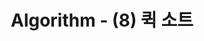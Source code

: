 ---
title: "Algorithm - (8) 퀵 소트"
published: false
categories:
  - Algorithm
tags:
  - Algorithm
---